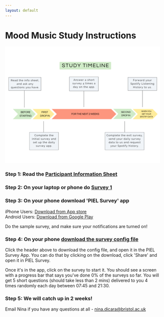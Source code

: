 ```yaml
---
layout: default
---
```


# Mood Music Study Instructions

![Study Timeline](./static/timeline.png)

### Step 1: Read the [Participant Information Sheet](./static/infosheet.pdf)

### Step 2: On your laptop or phone do [Survey 1](https://bristolexppsych.eu.qualtrics.com/jfe/form/SV_eb3N4v0sbPNNO1o)

### Step 3: On your phone download 'PIEL Survey' app

iPhone Users: [Download from App store](https://itunes.apple.com/au/app/piel-survey/id1257313392?mt=8)  
Android Users: [Download from Google Play](https://play.google.com/store/apps/details?id=au.com.bluejay.pielsurvey)  

Do the sample survey, and make sure your notifications are turned on!

### Step 4: On your phone [download the survey config file](./static/moodmusic.survey)

Click the header above to download the config file, and open it in the PIEL Survey App. 
You can do that by clicking on the download, click 'Share' and open it in PIEL Survey. 

Once it's in the app, click on the survey to start it.
You should see a screen with a progress bar that says you've done 0% of the surveys so far.
You will get 5 short questions (should take less than 2 mins) delivered to you 4 times randomly each day between 07:45 and 21:30.

### Step 5: We will catch up in 2 weeks! 

Email Nina if you have any questions at all - nina.dicara@bristol.ac.uk
